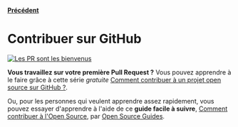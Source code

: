 [**Précédent**](/README.md/)

# Contribuer sur GitHub

[![Les PR sont les bienvenus](https://img.shields.io/badge/PRs-welcome-brightgreen.svg?style=flat-square)](https://github.com/digifab-dev/ressources/issues)

**Vous travaillez sur votre première Pull Request ?** Vous pouvez apprendre à le faire grâce à cette série _gratuite_ [Comment contribuer à un projet open source sur GitHub ?](https://app.egghead.io/playlists/how-to-contribute-to-an-open-source-project-on-github).

Ou, pour les personnes qui veulent apprendre assez rapidement, vous pouvez essayer d'apprendre à l'aide de ce **guide facile à suivre**, [Comment contribuer à l'Open Source](https://opensource.guide/how-to-contribute), par [Open Source Guides](https://opensource.guide/).
